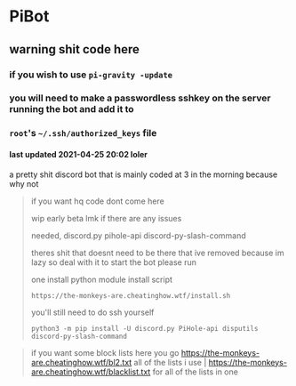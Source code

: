 # PiBot
## warning shit code here
### if you wish to use `pi-gravity -update` 
### you will need to make a passwordless sshkey on the server running the bot and add it to 
### `root`'s `~/.ssh/authorized_keys` file
#### last updated 2021-04-25 20:02 loler
a pretty shit discord bot that is mainly coded at 3 in the morning because why not
> if you want hq code dont come here
> 
> wip early beta lmk if there are any issues
> 
> needed, discord.py pihole-api discord-py-slash-command
> 
> theres shit that doesnt need to be there that ive removed because im lazy so deal with it
> to start the bot please run
> 
> one install python module install script 
> 
> `https://the-monkeys-are.cheatinghow.wtf/install.sh`
> 
> you'll still need to do ssh yourself
> 
> `python3 -m pip install -U discord.py PiHole-api disputils discord-py-slash-command`

> if you want some block lists here you go https://the-monkeys-are.cheatinghow.wtf/bl2.txt all of the lists i use | https://the-monkeys-are.cheatinghow.wtf/blacklist.txt for all of the lists in one
